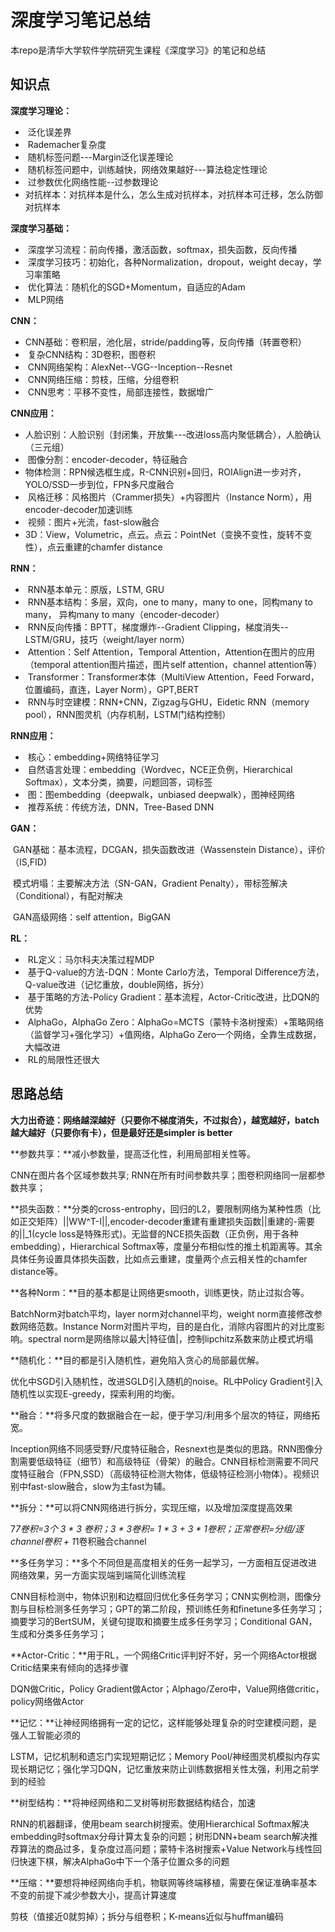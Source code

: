 # 深度学习笔记总结

本repo是清华大学软件学院研究生课程《深度学习》的笔记和总结

## 知识点

**深度学习理论：**

- ​	泛化误差界
- ​	Rademacher复杂度
- ​	随机标签问题---Margin泛化误差理论
- ​	随机标签问题中，训练越快，网络效果越好---算法稳定性理论
- ​	过参数优化网络性能--过参数理论
- ​	对抗样本：对抗样本是什么，怎么生成对抗样本，对抗样本可迁移，怎么防御对抗样本

**深度学习基础：**

- ​	深度学习流程：前向传播，激活函数，softmax，损失函数，反向传播
- ​	深度学习技巧：初始化，各种Normalization，dropout，weight decay，学习率策略
- ​	优化算法：随机化的SGD+Momentum，自适应的Adam
- ​	MLP网络

**CNN：**

- ​	CNN基础：卷积层，池化层，stride/padding等，反向传播（转置卷积）
- ​	复杂CNN结构：3D卷积，图卷积
- ​	CNN网络架构：AlexNet--VGG--Inception--Resnet
- ​	CNN网络压缩：剪枝，压缩，分组卷积
- ​	CNN思考：平移不变性，局部连接性，数据增广

**CNN应用：**

- ​	人脸识别：人脸识别（封闭集，开放集---改进loss高内聚低耦合），人脸确认（三元组）
- ​	图像分割：encoder-decoder，特征融合
- ​	物体检测：RPN候选框生成，R-CNN识别+回归，ROIAlign进一步对齐，YOLO/SSD一步到位，FPN多尺度融合
- ​	风格迁移：风格图片（Crammer损失）+内容图片（Instance Norm），用encoder-decoder加速训练
- ​	视频：图片+光流，fast-slow融合
- ​	3D：View，Volumetric，点云。点云：PointNet（变换不变性，旋转不变性），点云重建的chamfer distance

**RNN：**

- ​	RNN基本单元：原版，LSTM, GRU
- ​	RNN基本结构：多层，双向，one to many，many to one，同构many to many， 异构many to many（encoder-decoder）
- ​	RNN反向传播：BPTT，梯度爆炸--Gradient Clipping，梯度消失--LSTM/GRU，技巧（weight/layer norm）
- ​	Attention：Self Attention，Temporal Attention，Attention在图片的应用（temporal attention图片描述，图片self attention，channel attention等）
- ​	Transformer：Transformer本体（MultiView Attention，Feed Forward，位置编码，直连，Layer Norm），GPT,BERT
- ​	RNN与时空建模：RNN+CNN，Zigzag与GHU，Eidetic RNN（memory pool），RNN图灵机（内存机制，LSTM门结构控制）

**RNN应用：**

- ​	核心：embedding+网络特征学习
- ​	自然语言处理：embedding（Wordvec，NCE正负例，Hierarchical Softmax），文本分类，摘要，问题回答，词标签
- ​	图：图embedding（deepwalk，unbiased deepwalk），图神经网络
- ​	推荐系统：传统方法，DNN，Tree-Based DNN

**GAN：**

​	GAN基础：基本流程，DCGAN，损失函数改进（Wassenstein Distance），评价（IS,FID)

​	模式坍塌：主要解决方法（SN-GAN，Gradient Penalty），带标签解决（Conditional），有配对解决

​	GAN高级网络：self attention，BigGAN

**RL：**

- ​	RL定义：马尔科夫决策过程MDP
- ​	基于Q-value的方法-DQN：Monte Carlo方法，Temporal Difference方法，Q-value改进（记忆重放，double网络，拆分）
- ​	基于策略的方法-Policy Gradient：基本流程，Actor-Critic改进，比DQN的优势
- ​	AlphaGo，AlphaGo Zero：AlphaGo=MCTS（蒙特卡洛树搜索）+策略网络（监督学习+强化学习）+值网络，AlphaGo Zero一个网络，全靠生成数据，大幅改进
- ​	RL的局限性还很大

## 思路总结

**大力出奇迹：**网络越深越好（只要你不梯度消失，不过拟合），越宽越好，batch越大越好（只要你有卡），但是最好还是**simpler is better**

**参数共享：**减小参数量，提高泛化性，利用局部相关性等。

CNN在图片各个区域参数共享; RNN在所有时间参数共享；图卷积网络同一层都参数共享；

**损失函数：**分类的cross-entrophy，回归的L2，要限制网络为某种性质（比如正交矩阵）||WW^T-I||,encoder-decoder重建有重建损失函数||重建的-需要的||_1(cycle loss是特殊形式)。无监督的NCE损失函数（正负例，用于各种embedding），Hierarchical Softmax等，度量分布相似性的推土机距离等。其余具体任务设置具体损失函数，比如点云重建，度量两个点云相关性的chamfer distance等。

**各种Norm：**目的基本都是让网络更smooth，训练更快，防止过拟合等。

BatchNorm对batch平均，layer norm对channel平均，weight norm直接修改参数网络范数。Instance Norm对图片平均，目的是白化，消除内容图片的对比度影响。spectral norm是网络除以最大|特征值|，控制lipchitz系数来防止模式坍塌

**随机化：**目的都是引入随机性，避免陷入贪心的局部最优解。

优化中SGD引入随机性，改进SGLD引入随机的noise。RL中Policy Gradient引入随机性以实现E-greedy，探索利用的均衡。

**融合：**将多尺度的数据融合在一起，便于学习/利用多个层次的特征，网络拓宽。

Inception网络不同感受野/尺度特征融合，Resnext也是类似的思路。RNN图像分割需要低级特征（细节）和高级特征（骨架）的融合。CNN目标检测需要不同尺度特征融合（FPN,SSD）（高级特征检测大物体，低级特征检测小物体）。视频识别中fast-slow融合，slow为主fast为辅。

**拆分：**可以将CNN网络进行拆分，实现压缩，以及增加深度提高效果

7*7卷积=3个 3 * 3 卷积；3 * 3卷积= 1 * 3 + 3 * 1卷积；正常卷积=分组/逐channel卷积 + 1*1卷积融合channel

**多任务学习：**多个不同但是高度相关的任务一起学习，一方面相互促进改进网络效果，另一方面实现端到端简化训练流程

CNN目标检测中，物体识别和边框回归优化多任务学习；CNN实例检测，图像分割与目标检测多任务学习；GPT的第二阶段，预训练任务和finetune多任务学习；摘要学习的BertSUM，关键句提取和摘要生成多任务学习；Conditional GAN，生成和分类多任务学习；

**Actor-Critic：**用于RL，一个网络Critic评判好不好，另一个网络Actor根据Critic结果来有倾向的选择步骤

DQN做Critic，Policy Gradient做Actor；Alphago/Zero中，Value网络做critic，policy网络做Actor

**记忆：**让神经网络拥有一定的记忆，这样能够处理复杂的时空建模问题，是强人工智能必须的

LSTM，记忆机制和遗忘门实现短期记忆；Memory Pool/神经图灵机模拟内存实现长期记忆；强化学习DQN，记忆重放来防止训练数据相关性太强，利用之前学到的经验

**树型结构：**将神经网络和二叉树等树形数据结构结合，加速

RNN的机器翻译，使用beam search树搜索。使用Hierarchical Softmax解决embedding时softmax分母计算太复杂的问题；树形DNN+beam search解决推荐算法的商品过多，复杂度过高问题；蒙特卡洛树搜索+Value Network与线性回归快速下棋，解决AlphaGo中下一个落子位置众多的问题

**压缩：**要想将神经网络向手机，物联网等终端移植，需要在保证准确率基本不变的前提下减少参数大小，提高计算速度

剪枝（值接近0就剪掉）；拆分与组卷积；K-means近似与huffman编码

